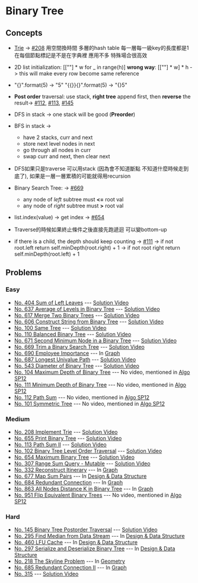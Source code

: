 # Binary Tree

## Concepts
* [Trie](https://zh.wikipedia.org/wiki/Trie) -> [#208](./208_ImplementTrie.py)
    用空間換時間
    多層的hash table
    每一層每一級key的長度都是1
    在每個節點標記是不是在字典裡
    應用不多 特殊場合很高效

* 2D list initialization: [[""] * w for _ in range(h)]
    **wrong way**: [[""] * w] * h -> this will make every row become same reference    
* "{}".format(5) -> "5"
    "{{}}{}".format(5) -> "{}5"
* **Post order** traversal: use stack, **right tree** append first, then **reverse** the result-> [#112](./112_PathSum.py), [#113](./113_PathSumII.py), [#145](./145_PostorderTraversal.py)
* DFS in stack -> one stack will be good (**Preorder**)
* BFS in stack -> 
    * have 2 stacks, curr and next
    * store next level nodes in next
    * go through all nodes in curr
    * swap curr and next, then clear next

* DFS如果只是traverse 可以用stack (因為會不知道斷點 不知道什麼時候走到底了), 如果是一層一層累積的可能就得用recursion
* Binary Search Tree: -> [#669](./669_TrimBinaryTree.py)
    * any node of *left* subtree must **<=** root val
    * any node of *right* subtree must **>** root val

* list.index(value) -> get index -> [#654](./654_MaximumBinaryTree.py)
* Traverse的時候如果終止條件之後直接先跑遞迴 可以變bottom-up
*  if there is a child, the depth should keep counting -> [#111](./111_MinDepthOfBinaryTree.py) 
 -> if not root.left return self.minDepth(root.right) + 1 
 -> if not root right return self.minDepth(root.left) + 1

## Problems

### Easy

* [No. 404 Sum of Left Leaves](./404_SumOfLeftLeaves.py) --- [Solution Video](https://www.youtube.com/watch?v=-79mkmH2lZs&list=PLLuMmzMTgVK7ug02DDoQsf50OtwVDL1xd&index=49)
* [No. 637 Average of Levels in Binary Tree](./637_AvgLvlInBinaryTree.py) --- [Solution Video](https://www.youtube.com/watch?v=3VljCEnwcdU&list=PLLuMmzMTgVK7ug02DDoQsf50OtwVDL1xd&index=46)
* [No. 617 Merge Two Binary Trees](./617_MergeTwoTrees.py) --- [Solution Video](https://www.youtube.com/watch?v=EmVsf2sMNiU&list=PLLuMmzMTgVK7ug02DDoQsf50OtwVDL1xd&index=45)
* [No. 606 Construct String from Binary Tree](./606_ConstructStringFromTree.py) --- [Solution Video](https://www.youtube.com/watch?v=EggWOgUnt2M&list=PLLuMmzMTgVK7ug02DDoQsf50OtwVDL1xd&index=44)
* [No. 100 Same Tree](./100_SameTree.py) --- [Solution Video](https://www.youtube.com/watch?v=EggWOgUnt2M&list=PLLuMmzMTgVK7ug02DDoQsf50OtwVDL1xd&index=42)
* [No. 110 Balanced Binary Tree](./110_BalancedBinaryTree.py) --- [Solution Video](https://www.youtube.com/watch?v=EggWOgUnt2M&list=PLLuMmzMTgVK7ug02DDoQsf50OtwVDL1xd&index=41)
* [No. 671 Second Minimum Node in a Binary Tree](./671_2ndMinNode.py) --- [Solution Video](https://www.youtube.com/watch?v=zrN2dxtQ0f0&list=PLLuMmzMTgVK7ug02DDoQsf50OtwVDL1xd&index=39)
* [No. 669 Trim a Binary Search Tree](./669_TrimBinaryTree.py) --- [Solution Video](https://www.youtube.com/watch?v=zrN2dxtQ0f0&list=PLLuMmzMTgVK7ug02DDoQsf50OtwVDL1xd&index=38)
* [No. 690 Employee Importance](./Graph/690_EmployeeImportance.py) --- In [Graph](../Graph)
* [No. 687 Longest Univalue Path](./687_LongestUnivaluePath.py) --- [Solution Video](https://www.youtube.com/watch?v=yX1hVhcHcH8&list=PLLuMmzMTgVK7ug02DDoQsf50OtwVDL1xd&index=25)
* [No. 543 Diameter of Binary Tree](./543_DiameterOfBinaryTree.py) --- [Solution Video](https://www.youtube.com/watch?v=yX1hVhcHcH8&list=PLLuMmzMTgVK7ug02DDoQsf50OtwVDL1xd&index=24)
* [No. 104 Maximum Depth of Binary Tree](./104_MaxDepthOfBinaryTree.py) --- No video, mentioned in [Algo SP12](https://www.youtube.com/watch?v=PbGl8_-bZxI&list=PLLuMmzMTgVK5Hy1qcWYZcd7wVQQ1v0AjX&index=5)
* [No. 111 Minimum Depth of Binary Tree](./111_MinDepthOfBinaryTree.py) --- No video, mentioned in [Algo SP12](https://www.youtube.com/watch?v=PbGl8_-bZxI&list=PLLuMmzMTgVK5Hy1qcWYZcd7wVQQ1v0AjX&index=5)
* [No. 112 Path Sum](./112_PathSum.py) --- No video, mentioned in [Algo SP12](https://www.youtube.com/watch?v=PbGl8_-bZxI&list=PLLuMmzMTgVK5Hy1qcWYZcd7wVQQ1v0AjX&index=5)
* [No. 101 Symmetric Tree](./101_SymmetricTree.py) --- No video, mentioned in [Algo SP12](https://www.youtube.com/watch?v=PbGl8_-bZxI&list=PLLuMmzMTgVK5Hy1qcWYZcd7wVQQ1v0AjX&index=5)

### Medium

* [No. 208 Implement Trie](./208_ImplementTrie.py) --- [Solution Video](https://www.youtube.com/watch?v=f48wGD-MuQw&list=PLLuMmzMTgVK7ug02DDoQsf50OtwVDL1xd&index=29)
* [No. 655 Print Binary Tree](./655_PrintBinaryTree.py) --- [Solution Video](https://www.youtube.com/watch?v=ipIL1qVAazk&list=PLLuMmzMTgVK7ug02DDoQsf50OtwVDL1xd&index=47)
* [No. 113 Path Sum II](./113_PathSumII.py) --- [Solution Video](https://www.youtube.com/watch?v=zrN2dxtQ0f0&list=PLLuMmzMTgVK7ug02DDoQsf50OtwVDL1xd&index=43)
* [No. 102 Binary Tree Level Order Traversal](./102_LevelOrderTraversal.py) --- [Solution Video](https://www.youtube.com/watch?v=zrN2dxtQ0f0&list=PLLuMmzMTgVK7ug02DDoQsf50OtwVDL1xd&index=40)
* [No. 654 Maximum Binary Tree](./654_MaximumBinaryTree.py) --- [Solution Video](https://www.youtube.com/watch?v=zrN2dxtQ0f0&list=PLLuMmzMTgVK7ug02DDoQsf50OtwVDL1xd&index=37)
* [No. 307 Range Sum Query - Mutable](./307_RangeSumQueryMutable.py) --- [Solution Video](https://www.youtube.com/watch?v=WbafSgetDDk&list=PLLuMmzMTgVK5Hy1qcWYZcd7wVQQ1v0AjX&index=14)
* [No. 332 Reconstruct Itinerary](../Graph/332_ReconstructItinerary.py) --- In [Graph](../Graph)
* [No. 677 Map Sum Pairs](../Design_DataStructure/677_MapSumPairs.py) --- In [Design & Data Structure](../Design_DataStructure)
* [No. 684 Redundant Connection](./Graph/684_RedundantConnection.py) --- In [Graph](../Graph)
* [No. 863 All Nodes Distance K in Binary Tree](../Graph/863_AllNodesDistanceKInBinaryTree.py) --- In [Graph](../Graph)
* [No. 951 Flip Equivalent Binary Trees](./951_FlipEquivalentBinaryTrees.py) --- No video, mentioned in [Algo SP12](https://www.youtube.com/watch?v=PbGl8_-bZxI&list=PLLuMmzMTgVK5Hy1qcWYZcd7wVQQ1v0AjX&index=5)

### Hard

* [No. 145 Binary Tree Postorder Traversal](./145_PostorderTraversal.py) --- [Solution Video](https://www.youtube.com/watch?v=zrN2dxtQ0f0&list=PLLuMmzMTgVK7ug02DDoQsf50OtwVDL1xd&index=36)
* [No. 295 Find Median from Data Stream](../Design_DataStructure/295_FindMedian.py) --- In [Design & Data Structure](../Design_DataStructure)
* [No. 460 LFU Cache](../Design_DataStructure/460_LFUcache.py) --- In [Design & Data Structure](../Design_DataStructure)
* [No. 297 Serialize and Deserialize Binary Tree](../Design_DataStructure/297_CodecBinaryTree.py) --- In [Design & Data Structure](../Design_DataStructure)
* [No. 218 The Skyline Problem](./Geometry/218_TheSkylineProblem.py) --- In [Geometry](../Geometry)
* [No. 685 Redundant Connection II](../Graph/685_RedundantConnectionII.py) --- In [Graph](./Graph)
* [No. 315](./315_) --- [Solution Video](https://www.youtube.com/watch?v=2SVLYsq5W8M&list=PLLuMmzMTgVK7ug02DDoQsf50OtwVDL1xd&index=11)